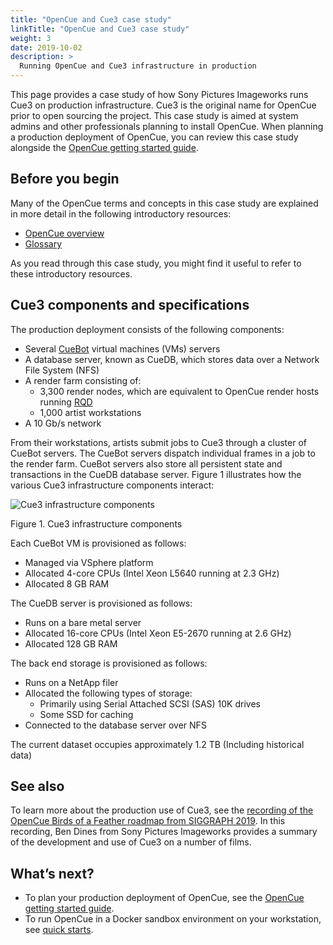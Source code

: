 ```yaml
---
title: "OpenCue and Cue3 case study"
linkTitle: "OpenCue and Cue3 case study"
weight: 3
date: 2019-10-02
description: >
  Running OpenCue and Cue3 infrastructure in production
---
```


This page provides a case study of how Sony Pictures Imageworks runs Cue3 on
production infrastructure. Cue3 is the original name for OpenCue prior to open
sourcing the project. This case study is aimed at system admins and other
professionals planning to install OpenCue. When planning a production
deployment of OpenCue, you can review this case study alongside the [OpenCue
getting started guide](/docs/getting-started/).

## Before you begin

Many of the OpenCue terms and concepts in this case study are explained in
more detail in the following introductory resources:

*   [OpenCue overview](/docs/concepts/opencue-overview/)
*   [Glossary](/docs/concepts/glossary/)

As you read through this case study, you might find it useful to refer to
these introductory resources.

## Cue3 components and specifications

The production deployment consists of the following components:

*   Several [CueBot](/docs/concepts/glossary/#cuebot) virtual machines (VMs)
    servers
*   A database server, known as CueDB, which stores data over a Network File
    System (NFS)
*   A render farm consisting of:
    *   3,300 render nodes, which are equivalent to OpenCue render hosts
        running [RQD](/docs/concepts/glossary/#rqd)
    *   1,000 artist workstations
*   A 10 Gb/s network

From their workstations, artists submit jobs to Cue3 through a cluster of
CueBot servers. The CueBot servers dispatch individual frames in a job to the
render farm. CueBot servers also store all persistent state and transactions
in the CueDB database server. Figure 1 illustrates how the various Cue3
infrastructure components interact:

![Cue3 infrastructure components](/docs/images/cue3_infrastructure_components.svg)

Figure 1. Cue3 infrastructure components

Each CueBot VM is provisioned as follows:

*   Managed via VSphere platform
*   Allocated 4-core CPUs (Intel Xeon L5640 running at 2.3 GHz)
*   Allocated 8 GB RAM

The CueDB server is provisioned as follows:

*   Runs on a bare metal server
*   Allocated 16-core CPUs (Intel Xeon E5-2670 running at 2.6 GHz)
*   Allocated 128 GB RAM

The back end storage is provisioned as follows:

*   Runs on a NetApp filer
*   Allocated the following types of storage:
    *   Primarily using Serial Attached SCSI (SAS) 10K drives
    *   Some SSD for caching
*   Connected to the database server over NFS

The current dataset occupies approximately 1.2 TB (Including historical data)

## See also

To learn more about the production use of Cue3, see the [recording of the
OpenCue Birds of a Feather roadmap from SIGGRAPH
2019](/blog/2019/09/20/opencue-at-siggraph-recording/). In this recording,
Ben Dines from Sony Pictures Imageworks provides a summary of the development
and use of Cue3 on a number of films.

## What’s next?

*   To plan your production deployment of OpenCue, see the [OpenCue getting
    started guide](/docs/getting-started/).
*   To run OpenCue in a Docker sandbox environment on your workstation, see
    [quick starts](/docs/quick-starts/).
